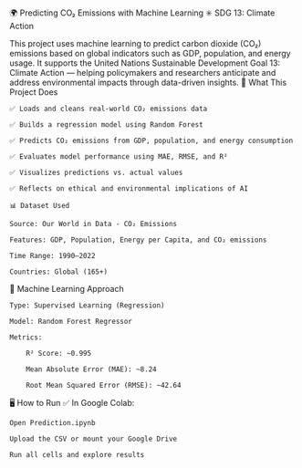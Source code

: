 🌍 Predicting CO₂ Emissions with Machine Learning
✳️ SDG 13: Climate Action

This project uses machine learning to predict carbon dioxide (CO₂) emissions based on global indicators such as GDP, population, and energy usage. It supports the United Nations Sustainable Development Goal 13: Climate Action — helping policymakers and researchers anticipate and address environmental impacts through data-driven insights.
🧠 What This Project Does

    ✅ Loads and cleans real-world CO₂ emissions data

    ✅ Builds a regression model using Random Forest

    ✅ Predicts CO₂ emissions from GDP, population, and energy consumption

    ✅ Evaluates model performance using MAE, RMSE, and R²

    ✅ Visualizes predictions vs. actual values

    ✅ Reflects on ethical and environmental implications of AI

    📊 Dataset Used

    Source: Our World in Data - CO₂ Emissions

    Features: GDP, Population, Energy per Capita, and CO₂ emissions

    Time Range: 1990–2022

    Countries: Global (165+)

🧪 Machine Learning Approach

    Type: Supervised Learning (Regression)

    Model: Random Forest Regressor

    Metrics:

        R² Score: ~0.995

        Mean Absolute Error (MAE): ~8.24

        Root Mean Squared Error (RMSE): ~42.64

🖥️ How to Run
✅ In Google Colab:

    Open Prediction.ipynb

    Upload the CSV or mount your Google Drive

    Run all cells and explore results

    
